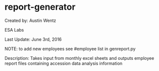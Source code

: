 # report-generator
Created by: Austin Wentz

ESA Labs

Last Update: June 3rd, 2016

NOTE: to add new employees see #employee list in genreport.py

Description:
Takes input from monthly excel sheets and outputs employee report files containing accession data analysis information
